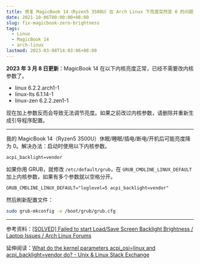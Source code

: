 ```yaml
---
title: 修复 MagicBook 14（Ryzen5 3500U）在 Arch Linux 下亮度突然变 0 的问题
date: 2021-10-06T00:00:00+08:00
slug: fix-magicbook-zero-brightness
tags:
  - Linux
  - MagicBook 14
  - arch-linux
lastmod: 2023-03-08T14:03:06+08:00
---
```


**2023 年 3 月 8 日更新**：MagicBook 14 在以下内核亮度正常，已经不需要改内核参数了。

- linux 6.2.2.arch1-1
- linux-lts 6.1.14-1
- linux-zen 6.2.2.zen1-1

现在加上参数反而会导致无法调节亮度。如果之前改过内核参数，请删除并重新生成引导程序配置。

---

我的 MagicBook 14（Ryzen5 3500U）休眠/睡眠/插电/断电/开机后可能亮度降为 0。解决办法：启动时使用以下内核参数。

```
acpi_backlight=vendor
```

如果你用 GRUB，就修改 `/etc/default/grub`，在 `GRUB_CMDLINE_LINUX_DEFAULT` 加上内核参数，如果有多个参数就以空格分开。

```
GRUB_CMDLINE_LINUX_DEFAULT="loglevel=5 acpi_backlight=vendor"
```

然后刷新配置文件：

```bash
sudo grub-mkconfig -o /boot/grub/grub.cfg
```

---

参考资料：[[SOLVED] Failed to start Load/Save Screen Backlight Brightness / Laptop Issues / Arch Linux Forums](https://bbs.archlinux.org/viewtopic.php?id=211967)

延伸阅读：[What do the kernel parameters acpi_osi=linux and acpi_backlight=vendor do? - Unix & Linux Stack Exchange](https://unix.stackexchange.com/questions/110624/what-do-the-kernel-parameters-acpi-osi-linux-and-acpi-backlight-vendor-do)
